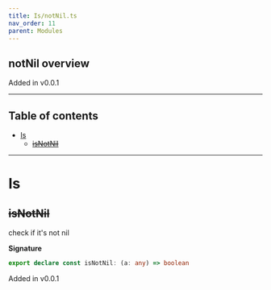 ```yaml
---
title: Is/notNil.ts
nav_order: 11
parent: Modules
---
```


## notNil overview

Added in v0.0.1

---

<h2 class="text-delta">Table of contents</h2>

- [Is](#is)
  - [~~isNotNil~~](#isnotnil)

---

# Is

## ~~isNotNil~~

check if it's not nil

**Signature**

```ts
export declare const isNotNil: (a: any) => boolean
```

Added in v0.0.1
